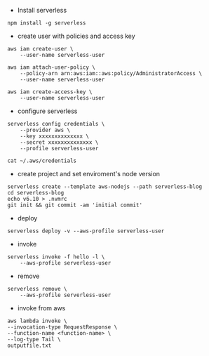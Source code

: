 - Install serverless

```
npm install -g serverless

```

- create user with policies and access key

```
aws iam create-user \
    --user-name serverless-user
```

```
aws iam attach-user-policy \
    --policy-arn arn:aws:iam::aws:policy/AdministratorAccess \
    --user-name serverless-user
```

```
aws iam create-access-key \
    --user-name serverless-user
```

- configure serverless

```
serverless config credentials \
    --provider aws \
    --key xxxxxxxxxxxxxx \
    --secret xxxxxxxxxxxxxx \
    --profile serverless-user
```

```
cat ~/.aws/credentials
```

- create project and set enviroment's node version

```
serverless create --template aws-nodejs --path serverless-blog
cd serverless-blog
echo v6.10 > .nvmrc
git init && git commit -am 'initial commit'
```

- deploy

```
serverless deploy -v --aws-profile serverless-user
```

- invoke

```
serverless invoke -f hello -l \
    --aws-profile serverless-user
```

- remove

```
serverless remove \
    --aws-profile serverless-user
```

- invoke from aws

```
aws lambda invoke \
--invocation-type RequestResponse \
--function-name <function-name> \
--log-type Tail \
outputfile.txt
```